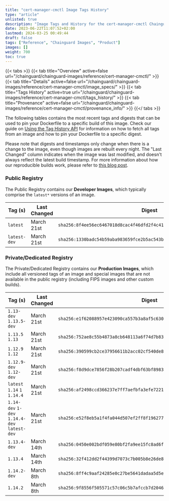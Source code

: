 ```yaml
---
title: "cert-manager-cmctl Image Tags History"
type: "article"
unlisted: true
description: "Image Tags and History for the cert-manager-cmctl Chainguard Image"
date: 2023-06-22T11:07:52+02:00
lastmod: 2024-03-25 00:49:44
draft: false
tags: ["Reference", "Chainguard Images", "Product"]
images: []
weight: 700
toc: true
---
```


{{< tabs >}}
{{< tab title="Overview" active=false url="/chainguard/chainguard-images/reference/cert-manager-cmctl/" >}}
{{< tab title="Details" active=false url="/chainguard/chainguard-images/reference/cert-manager-cmctl/image_specs/" >}}
{{< tab title="Tags History" active=true url="/chainguard/chainguard-images/reference/cert-manager-cmctl/tags_history/" >}}
{{< tab title="Provenance" active=false url="/chainguard/chainguard-images/reference/cert-manager-cmctl/provenance_info/" >}}
{{</ tabs >}}

The following tables contains the most recent tags and digests that can be used to pin your Dockerfile to a specific build of this image. Check our guide on [Using the Tag History API](/chainguard/chainguard-images/using-the-tag-history-api/) for information on how to fetch all tags from an image and how to pin your Dockerfile to a specific digest.

Please note that digests and timestamps only change when there is a change to the image, even though images are rebuilt every night. The "Last Changed" column indicates when the image was last modified, and doesn't always reflect the latest build timestamp. For more information about how our reproducible builds work, please refer to [this blog post](https://www.chainguard.dev/unchained/reproducing-chainguards-reproducible-image-builds).

### Public Registry
The Public Registry contains our **Developer Images**, which typically comprise the `latest*` versions of an image.

| Tag (s)       | Last Changed | Digest                                                                    |
|---------------|--------------|---------------------------------------------------------------------------|
|  `latest`     | March 21st   | `sha256:8f4ee56ec6467018d8cac4f46dfd2f4c4139e7130b2157fee1ee21d325600230` |
|  `latest-dev` | March 21st   | `sha256:1330badc54b59aba983659fce2b5ac543ba4323c2610719f1a64b2992f45ffd7` |


### Private/Dedicated Registry
The Private/Dedicated Registry contains our **Production Images**, which include all versioned tags of an image and special images that are not available in the public registry (including FIPS images and other custom builds).

| Tag (s)                                       | Last Changed | Digest                                                                    |
|-----------------------------------------------|--------------|---------------------------------------------------------------------------|
|  `1.13-dev` `1.13.5-dev`                      | March 21st   | `sha256:e1f62088957e423090ca557b3a8af5c630a8049786d2a3989373cd392cc56052` |
|  `1.13.5` `1.13`                              | March 21st   | `sha256:752ae8c55b4873a8cb648113a6f74d7b83d3e97f76919b4a881ef78db6e08468` |
|  `1.12.9` `1.12`                              | March 21st   | `sha256:390599cb2ce37956611b2acc02cf540de8d8f2e2b807471161330ea0fae2df9c` |
|  `1.12.9-dev` `1.12-dev`                      | March 21st   | `sha256:f8d9dce7856f28b207cadf4dbf63bf89833e859fde221a82f603c02a297e2c45` |
|  `latest` `1.14` `1` `1.14.4`                 | March 21st   | `sha256:af2498ccd366237e7ff7aefbfa3efe72211e0f4752cf17fe0f8502e3b40c8ffe` |
|  `1.14-dev` `1-dev` `1.14.4-dev` `latest-dev` | March 21st   | `sha256:e52f8eb5a1f4fa044d507ef2ff8f1962778c0fa5a6a8bc6dbeddc323b2c2bc48` |
|  `1.13.4-dev`                                 | March 14th   | `sha256:0450e002bdf059e80bf2fa9ee15fc8ad6f55426217738627043daca85797a894` |
|  `1.13.4`                                     | March 14th   | `sha256:32f412dd2f44399d7073c7b005b8e26de8b0955a1c93b7b23c273fef2754a882` |
|  `1.14.2-dev`                                 | March 8th    | `sha256:8ff4c9aaf24285e0c27be5641dadaa5d5edf29aaa68befd6c3cf2b1be46c94bb` |
|  `1.14.2`                                     | March 8th    | `sha256:9f8556f505571c57c06c5b7afccb7d20462cb1d296f7ea86964a54ff59a07203` |

